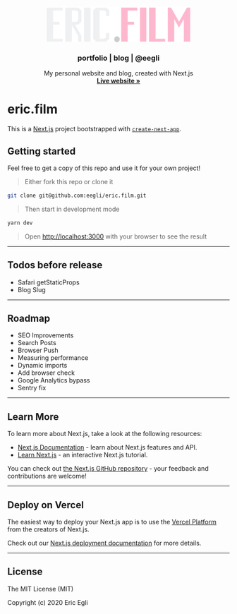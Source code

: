 
<!-- PROJECT LOGO -->
<br />
<p align="center">
  <a href="https://github.com/eegli/eric.film">
    <img src="logo.png" alt="Logo" height="80">
  </a>
  <h3 align="center">portfolio | blog | @eegli</h3>
   <p align="center">
    My personal website and blog, created with Next.js
    <br />
    <a href="https:beta.eric.film"><strong>Live website »</strong></a>
    <br />
  </p>
</p>



# eric.film
This is a [Next.js](https://nextjs.org/) project bootstrapped with [`create-next-app`](https://github.com/vercel/next.js/tree/canary/packages/create-next-app).

## Getting started
Feel free to get a copy of this repo and use it for your own project!

> Either fork this repo or clone it

```bash
git clone git@github.com:eegli/eric.film.git
```

> Then start in development mode
```bash
yarn dev
```
> Open [http://localhost:3000](http://localhost:3000) with your browser to see the result

---


## Todos before release

- Safari getStaticProps
- Blog Slug

---

## Roadmap

- SEO Improvements
- Search Posts
- Browser Push
- Measuring performance
- Dynamic imports
- Add browser check
- Google Analytics bypass
- Sentry fix

---

## Learn More

To learn more about Next.js, take a look at the following resources:

- [Next.js Documentation](https://nextjs.org/docs) - learn about Next.js features and API.
- [Learn Next.js](https://nextjs.org/learn) - an interactive Next.js tutorial.

You can check out [the Next.js GitHub repository](https://github.com/vercel/next.js/) - your feedback and contributions are welcome!
 ___

## Deploy on Vercel

The easiest way to deploy your Next.js app is to use the [Vercel Platform](https://vercel.com/import?utm_medium=default-template&filter=next.js&utm_source=create-next-app&utm_campaign=create-next-app-readme) from the creators of Next.js.

Check out our [Next.js deployment documentation](https://nextjs.org/docs/deployment) for more details.
 ___

## License
The MIT License (MIT)

Copyright (c) 2020 Eric Egli

